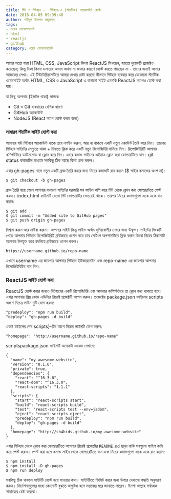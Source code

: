 ```yaml
---
title: গিট ও গিটহাব -  গিটহাব-এ (স্ট্যাটিক) ওয়েবসাইট হোস্ট
date: 2018-04-05 09:39:48
author: শহীদুল ইসলাম মজুমদার
tags:
- ওয়েব ডেভেলপমেন্ট
- html
- reactjs
- github
category: ওয়েব ডেভেলপমেন্ট
---
```

আমার মতো যারা HTML, CSS, JavaScript কিংবা ReactJS শিখছেন, হয়তো দুয়েকটি প্রজেক্টও করেছেন; কিন্তু টাকা কিংবা ডলারের অভাব অথবা না জানার কারণে হোস্ট করতে পারছেন না - তাদের জন্যই আমার আজকের লেখা। এই টিউটোরিয়ালটিতে আমরা দেখার চেষ্টা করবো কীভাবে গিটহাব ব্যবহার করে যেকোনো স্ট্যাটিক ওয়েবসাইট অর্থাৎ HTML, CSS ও JavaScript এ বানানো সাইট এমনকি ReactJS অ্যাপও হোস্ট করা যায়।

যা কিছু আপনার (ইন্সটল থাকা) লাগবে:

- Git ও Git ব্যবহারের বেসিক ধারণা
- GitHub অ্যাকাউন্ট
- NodeJS (React অ্যাপ হোস্ট করার জন্য)

### সাধারণ স্ট্যাটিক সাইট হোস্ট করা

আপনার যদি গিটহাব অ্যাকাউন্ট থাকে তবে লগইন করুন, আর না থাকলে একটি নতুন একাউন্ট তৈরি করে নিন। তারপর গিটহাব সাইটের মেন্যুতে থাকা <span class="highlight-text">+</span> চিহ্নতে ক্লিক করে একটি নতুন রিপোজিটরি বানিয়ে নিন। রিপোজিটরিটি আপনার কম্পিউটারে ডাউনলোড বা ক্লোন করে নিন। এবার কমান্ড লাইনের এইমাত্র ক্লোন করা ফোল্ডারটিতে যান। <span class="highlight-text">git status</span> কমান্ডটির মাধ্যমে সবকিছু ঠিক আছে কিনা চেক করুন।

এবার <span class="highlight-text">gh-pages</span> নামে নতুন একটি ব্রাঞ্চ তৈরি করার জন্য নিচের কমান্ডটি রান করান ($ সাইন কমান্ডের অংশ না):

<pre><code class="language-bash">$ git checkout -b gh-pages</code></pre>

ব্রাঞ্চ তৈরি হয়ে গেলে আপনার বানানো সাইটের দরকারি সব ফাইল কপি করে গিট থেকে ক্লোন করা ফোল্ডারটতে পেস্ট করুন। <span class="highlight-text">index.html</span> ফাইলটি যেনো গিট ফোল্ডারটির ভেতরেই থাকে। তারপর নিচের কমান্ডগুলো একে একে রান করান:

<pre><code class="language-bash">$ git add .
$ git commit -m "Added site to GitHub pages"
$ git push origin gh-pages</code></pre>

বিশ্বাস করুন আর নাইবা করুন। আপনার সাইট কিন্তু লাইভ অর্থাৎ দুনিয়াবাসীর দেখার জন্য উন্মুক্ত। সাইটের লিংকটি পেতে আপনার গিটহাব রিপোজিটরিটি ব্রাউজারে ওপেন করে তার সেটিংস অপশানটিতে ক্লিক করুন কিংবা নিচের ঠিকানাটি আপনার উপযুক্ত করে বদলিয়ে ব্রাউজারে ওপেন করুন।

<pre><code class="language-javascript">https://username.github.io/repo-name</code></pre>


এখানে <span class="highlight-text">username</span> এর জায়গায় আপনার গিটহাব ইউজারনেইম এবং <span class="highlight-text">repo-name</span> এর জায়গায় আপনার রিপোজিটরিটির নাম দিন।

### ReactJS সাইট হোস্ট করা
ReactJS হোস্ট করার জন্যও গিটহাবের একটি রিপোজিটরি এবং আপনার কম্পিউটারে তা ক্লোন করা থাকতে হবে। এবার আপনার প্রিয় কোড এডিটরে রিয়েক্ট প্রজেক্টটি ওপেন করুন। প্রজেক্টের <span class="highlight-text">package.json</span> ফাইলের <span class="highlight-text">scripts</span> অংশে নিচের লাইন দুটি যোগ করুন:

<pre><code class="language-bash">"predeploy": "npm run build",
"deploy": "gh-pages -d build"</code></pre>

একই ফাইলের শেষ <span class="highlight-text">scripts}</span>-টির আগে নিচের লাইনটি যোগ করুন:

<pre><code class="language-json">"homepage": "http://username.github.io/repo-name"</code></pre>

<span class="highlight-text">scriptspackage.json</span> ফাইলটি অনেকটা এরকম দেখাবে:

<pre><code class="language-json">{
  "name": "my-awesome-website",
  "version": "0.1.0",
  "private": true,
  "dependencies": {
    "react": "^16.3.0",
    "react-dom": "^16.3.0",
    "react-scripts": "1.1.1"
  },
  "scripts": {
    "start": "react-scripts start",
    "build": "react-scripts build",
    "test": "react-scripts test --env=jsdom",
    "eject": "react-scripts eject",
    "predeploy": "npm run build",
    "deploy": "gh-pages -d build"
  },
  "homepage": "http://sh4hids.github.io/my-awesome-website"
}</code></pre>

এবার গিটহাব থেকে ক্লোন করা ফোল্ডারটিতে আপনার রিয়েক্ট প্রজেক্টের `README.md` ছাড়া বাকি সবগুলো ফাইল কপি করে পেস্ট করুন। পেস্ট করা হলে কমান্ড লাইন থেকে ফোল্ডারটিতে যান এবং নিচের কমান্ডগুলো একে একে রান করান:

<pre><code class="language-bash">$ npm install
$ npm install -D gh-pages
$ npm run deploy</code></pre>

সবকিছু ঠিক থাকলে সাইটটি হোস্ট হয়ে যাওয়ার কথা। সাইটটিতে ভিসিট করার জন্য উপরে দেখানো পদ্ধতি অনুসরণ করুন। নির্দেশনাগুলোর মধ্যে কোনোটি বুঝতে অসুবিধা হলে মন্তব্যের ঘরে জানাতে পারেন। ইনশা আল্লাহ সর্বাত্মক সাহায্যের চেষ্টা করবো।
